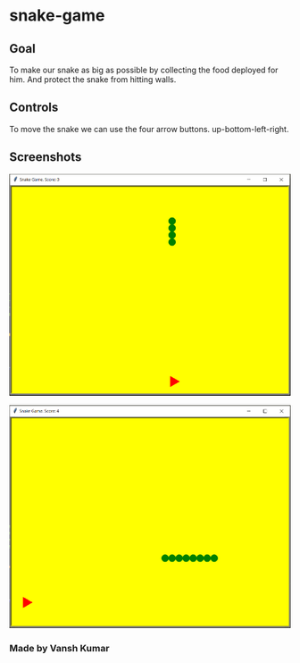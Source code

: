 # snake-game

## Goal

To make our snake as big as possible by collecting the food deployed for him. And protect the snake from hitting walls.

## Controls

To move the snake we can use the four arrow buttons. up-bottom-left-right.

## Screenshots

![Title screen](https://raw.githubusercontent.com/Vansh16aug/snake-game/main/screenshots/snake2.PNG)

![Play screen](https://raw.githubusercontent.com/Vansh16aug/snake-game/main/screenshots/snake1.PNG)

### Made by Vansh Kumar